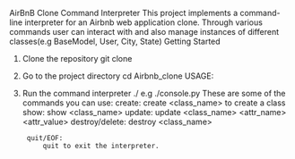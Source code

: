 AirBnB Clone Command Interpreter
This project implements a command-line interpreter for an Airbnb web application clone. Through various commands user can interact with and also manage instances of different classes(e.g BaseModel, User, City, State)
Getting Started
1. Clone the repository
    git clone <repo-url>
2. Go to the project directory
    cd Airbnb_clone
    USAGE:

3. Run the command interpreter
    ./<command-interpreter>
    e.g ./console.py
    These are some of the commands you can use:
        create:
            create <class_name> to create a class
        show:
            show <class_name> <id>
        update:
            update <class_name> <id> <attr_name> <attr_value>
        destroy/delete:
            destroy <class_name> <id>

        quit/EOF:
            quit to exit the interpreter.
            

